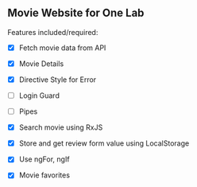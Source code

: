 ## Movie Website for One Lab

 Features included/required: 
- [x] Fetch movie data from API
- [x] Movie Details
- [x] Directive Style for Error
- [ ] Login Guard
- [ ] Pipes
- [x] Search movie using RxJS
- [x] Store and get review form value using LocalStorage 
- [x] Use ngFor, ngIf
- [x] Movie favorites
 
